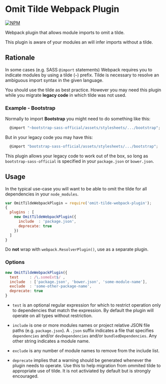 # Omit Tilde Webpack Plugin

[![NPM](https://nodei.co/npm/omit-tilde-webpack-plugin.png)](http://github.com/bholloway/omit-tilde-webpack-plugin)

Webpack plugin that allows module imports to omit a tilde.

This plugin is aware of your modules an will infer imports without a tilde.

## Rationale

In some cases (e.g. SASS `@import` statements) Webpack requires you to indicate modules by using a tilde (`~`) prefix. Tilde is necessary to resolve an ambiguous import syntax in the given language.

You should use the tilde as best practice. However you may need this plugin while you migrate **legacy code** in which tilde was not used.

### Example - Bootstrap

Normally to import **Bootstrap** you might need to do something like this:

```javascript
  @import "~bootstrap-sass-official/assets/stylesheets/.../bootstrap";
```

But in your legacy code you may have this:

```javascript
  @import "bootstrap-sass-official/assets/stylesheets/.../bootstrap";
```

This plugin allows your legacy code to work out of the box, so long as `bootstrap-sass-official` is specified in your `package.json` or `bower.json`.

## Usage

In the typical use-case you will want to be able to omit the tilde for all dependencies in your `node_modules`.

```javascript
var OmitTildeWebpackPlugin = require('omit-tilde-webpack-plugin');
{
  plugins : [
    new OmitTildeWebpackPlugin({
      include  : 'package.json',
      deprecate: true
    })
  ]
}
```

Do **not** wrap with `webpack.ResolverPlugin()`, use as a separate plugin.

### Options

```javascript
new OmitTildeWebpackPlugin({
  test     : /\.someExt$/ ,
  include  : ['package.json', 'bower.json', 'some-module-name'],
  exclude  : 'some-other-package-name',
  deprecate: true
}
```

* `test` is an optional regular expression for which to restrict operation only to dependencies that match the expression. By default the plugin will operate on all types without restriction.

* `include` is one or more modules names or project relative JSON file paths (e.g. `package.json`). A `.json` suffix indicates a file that specifies `dependencies` and/or `devDependencies` and/or `bundledDependencies`. Any other string indicates a module name.

* `exclude` is any number of module names to remove from the include list.

* `deprecate` implies that a warning should be generated whenever the plugin needs to operate. Use this to help migration from ommited tilde to appropriate use of tilde. It is not activiated by default but is strongly encouraged.
